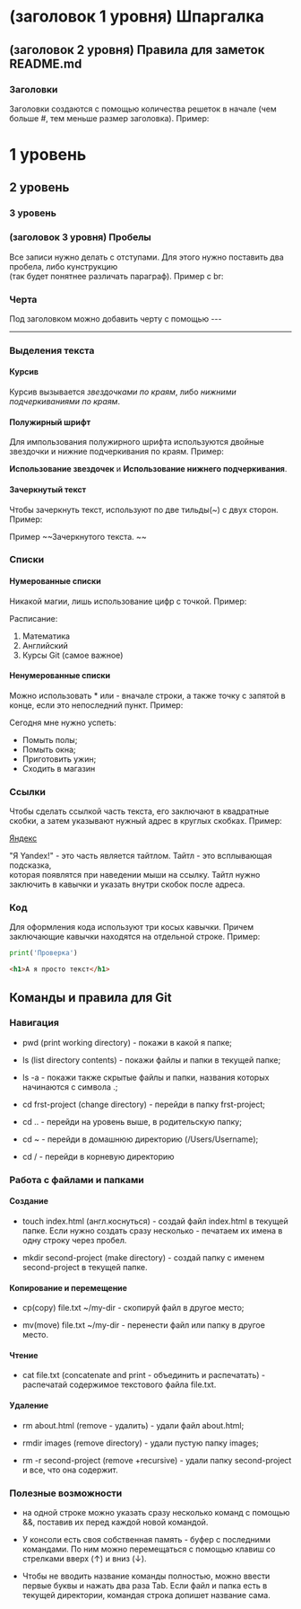 # (заголовок 1 уровня) Шпаргалка  

## (заголовок 2 уровня) Правила для заметок README.md

### Заголовки  

Заголовки создаются с помощью количества решеток в начале (чем больше #, тем меньше размер заголовка). Пример:

# 1 уровень  
## 2 уровень  
### 3 уровень  

### (заголовок 3 уровня) Пробелы  

Все записи нужно делать с отступами. Для этого нужно поставить два пробела, либо кунструкцию <br> (так будет понятнее различать параграф). Пример с br:



### Черта  

Под заголовком можно добавить черту с помощью ---  

---  

### Выделения текста  

#### Курсив  

Курсив вызывается *звездочками по краям*, либо _нижними подчеркиваниями по краям_.  

#### Полужирный шрифт  

Для импользования полужирного шрифта используются двойные звездочки и нижние подчеркивания по краям. Пример:  

**Использование звездочек** и  __Использование нижнего подчеркивания__.  

#### Зачеркнутый текст  

Чтобы зачеркнуть текст, используют по две тильды(~) с двух сторон. Пример:  

Пример ~~Зачеркнутого текста. ~~  

### Списки

#### Нумерованные списки  

Никакой магии, лишь использование цифр с точкой. Пример:  

Расписание:  
1. Математика  
2. Английский  
3. Курсы Git (самое важное)  

#### Ненумерованные списки  

Можно использовать * или - вначале строки, а также точку с запятой в конце, если это непоследний пункт. Пример:  

Сегодня мне нужно успеть:  
* Помыть полы;  
* Помыть окна;  
* Приготовить ужин;   
* Сходить в магазин  

### Ссылки  

Чтобы сделать ссылкой часть текста, его заключают в квадратные скобки, а затем указывают нужный адрес в круглых скобках. Пример:  

[Яндекс](https://www.yandex.ru "Я Yandex!")  

"Я Yandex!" - это часть является тайтлом. Тайтл - это всплывающая подсказка,  
которая появлятся при наведении мыши на ссылку. Тайтл нужно заключить в кавычки и указать внутри скобок после адреса.  

### Код  

Для оформления кода используют три косых кавычки. Причем заключающие кавычки находятся на отдельной строке. Пример:  

```python
print('Проверка')
```  
```html  
<h1>А я просто текст</h1>
```   

## Команды и правила для Git

### Навигация

- pwd (print working directory) - покажи в какой я папке;

- ls (list directory contents) - покажи файлы и папки в текущей папке;

- ls -a - покажи также скрытые файлы и папки, названия которых начинаются с символа .;

- cd frst-project (change directory) - перейди в папку frst-project;

- cd .. - перейди на уровень выше, в родительскую папку;

- cd ~ - перейди в домашнюю директорию (/Users/Username);

- cd / - перейди в корневую директорию

### Работа с файлами и папками

#### Создание

- touch index.html (англ.коснуться) - создай файл index.html в текущей папке.
Если нужно создать сразу несколько - печатаем их имена в одну строку через пробел.

- mkdir second-project (make directory) - создай папку с именем second-project в текущей папке.

#### Копирование и перемещение

- cp(copy) file.txt ~/my-dir - скопируй файл в другое место;

- mv(move) file.txt ~/my-dir - перенести файл или папку в другое место.

#### Чтение

- cat file.txt (concatenate and print - объединить и распечатать) - распечатай содержимое текстового файла file.txt.

#### Удаление

- rm about.html (remove - удалить) - удали файл about.html;

- rmdir images (remove directory) - удали пустую папку images;

- rm -r second-project (remove +recursive) - удали папку second-project и все, что она содержит.

### Полезные возможности

- на одной строке можно указать сразу несколько команд с помощью &&, поставив их перед каждой новой командой.

- У консоли есть своя собственная память - буфер с последними командами. По ним можно перемещаться с помощью клавиш со стрелками вверх (↑) и вниз (↓).

- Чтобы не вводить название команды полностью, можно ввести первые буквы и нажать два раза Tab.
Если файл и папка есть в текущей директории, командая строка допишет название сама.










